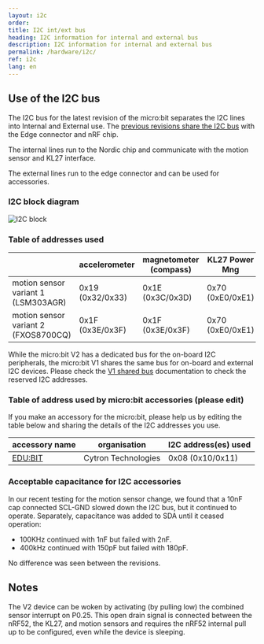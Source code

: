 ```yaml
---
layout: i2c
order:
title: I2C int/ext bus
heading: I2C information for internal and external bus
description: I2C information for internal and external bus
permalink: /hardware/i2c/
ref: i2c
lang: en
---
```


## Use of the I2C bus

The I2C bus for the latest revision of the micro:bit separates the I2C lines into Internal and External use. The [previous revisions share the I2C bus](../i2c-shared/) with the Edge connector and nRF chip.

The internal lines run to the Nordic chip and communicate with the motion sensor and KL27 interface.

The external lines run to the edge connector and can be used for accessories.

### I2C block diagram

![I2C block](/docs/hardware/assets/i2c-block.svg)

### Table of addresses used

|                     | accelerometer    | magnetometer (compass) | KL27 Power Mng | KL27 Storage |
|---------------------|------------------|------------------------|----------------|--------------|
| motion sensor variant 1 (LSM303AGR)  | 0x19 (0x32/0x33) | 0x1E (0x3C/0x3D) | 0x70 (0xE0/0xE1) | 0x72 (0xE4/0xE5) |
| motion sensor variant 2 (FXOS8700CQ) | 0x1F (0x3E/0x3F) | 0x1F (0x3E/0x3F) | 0x70 (0xE0/0xE1) | 0x72 (0xE4/0xE5) |

While the micro:bit <span class="v2">V2</span> has a dedicated bus for the on-board I2C peripherals, the micro:bit <span class="v1">V1</span> shares the same bus for on-board and external I2C devices. Please check the [V1 shared bus](../i2c-shared/) documentation to check the reserved I2C addresses.

### Table of address used by micro:bit accessories (please edit)

If you make an accessory for the micro:bit, please help us by editing the table below and sharing the details of the I2C addresses you use.

| accessory name | organisation | I2C address(es) used |
|----------------|--------------|-----------------------|
| [EDU:BIT](https://www.cytron.io/p-edubit)| Cytron Technologies | 0x08 (0x10/0x11) |

### Acceptable capacitance for I2C accessories

In our recent testing for the motion sensor change, we found that a 10nF cap connected SCL-GND slowed down the I2C bus, but it continued to operate. Separately, capacitance was added to SDA until it ceased operation:

- 100KHz continued with 1nF but failed with 2nF.
- 400kHz continued with 150pF but failed with 180pF.

No difference was seen between the revisions.

## Notes

The <span class="v2">V2</span> device can be woken by activating (by pulling low) the combined sensor interrupt on P0.25. This open drain signal is connected between the nRF52, the KL27, and motion sensors and requires the nRF52 internal pull up to be configured, even while the device is sleeping.
